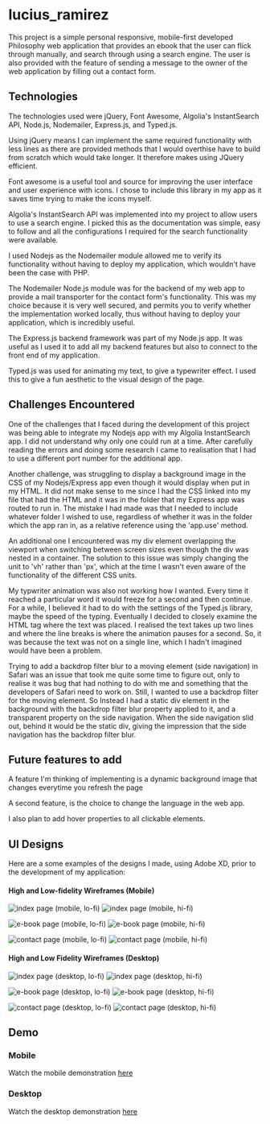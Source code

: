 # lucius_ramirez

This project is a simple personal responsive, mobile-first developed Philosophy web application that provides an ebook that the user can flick through manually, and search through using a search engine. The user is also provided with the feature of sending a message to the owner of the web application by filling out a contact form.

## Technologies

The technologies used were jQuery, Font Awesome, Algolia's InstantSearch API, Node.js, Nodemailer, Express.js, and Typed.js.

Using jQuery means I can implement the same required functionality with less lines as there are provided methods that I would overthise have to build from scratch which would take longer. It therefore makes using JQuery efficient.

Font awesome is a useful tool and source for improving the user interface and user experience with icons. I chose to include this library in my app as it saves time trying to make the icons myself.

Algolia's InstantSearch API was implemented into my project to allow users to use a search engine. I picked this as the documentation was simple, easy to follow and all the configurations I required for the search functionality were available.

I used Nodejs as the Nodemailer module allowed me to verify its functionality without having to deploy my application, which wouldn't have been the case with PHP.

The Nodemailer Node.js module was for the backend of my web app to provide a mail transporter for the contact form's functionality. This was my choice because it is very well secured, and permits you to verify whether the implementation worked locally, thus without having to deploy your application, which is incredibly useful.

The Express.js backend framework was part of my Node.js app. It was useful as I used it to add all my backend features but also to connect to the front end of my application.

Typed.js was used for animating my text, to give a typewriter effect. I used this to give a fun aesthetic to the visual design of the page.

## Challenges Encountered

One of the challenges that I faced during the development of this project was being able to integrate my Nodejs app with my Algolia InstantSearch app. I did not understand why only one could run at a time. After carefully reading the errors and doing some research I came to realisation that I had to use a different port number for the additional app.

Another challenge, was struggling to display a background image in the CSS of my Nodejs/Express app even though it would display when put in my HTML. It did not make sense to me since I had the CSS linked into my file that had the HTML and it was in the folder that my Express app was routed to run in. The mistake I had made was that I needed to include whatever folder I wished to use, regardless of whether it was in the folder which the app ran in, as a relative reference using the 'app.use' method.

An additional one I encountered was my div element overlapping the viewport when switching between screen sizes even though the div was nested in a container. The solution to this issue was simply changing the unit to 'vh' rather than 'px', which at the time I wasn't even aware of the functionality of the different CSS units.

My typwriter animation was also not working how I wanted. Every time it reached a particular word it would freeze for a second and then continue. For a while, I believed it had to do with the settings of the Typed.js library, maybe the speed of the typing. Eventually I decided to closely examine the HTML tag where the text was placed. I realised the text takes up two lines and where the line breaks is where the animation pauses for a second. So, it was because the text was not on a single line, which I hadn't imagined would have been a problem.

Trying to add a backdrop filter blur to a moving element (side navigation) in Safari was an issue that took me quite some time to figure out, only to realise it was bug that had nothing to do with me and something that the developers of Safari need to work on. Still, I wanted to use a backdrop filter for the moving element. So Instead I had a static div element in the background with the backdrop filter blur property applied to it, and a transparent property on the side navigation. When the side navigation slid out, behind it would be the static div, giving the impression that the side navigation has the backdrop filter blur.

## Future features to add

A feature I'm thinking of implementing is a dynamic background image that changes everytime you refresh the page

A second feature, is the choice to change the language in the web app.

I also plan to add hover properties to all clickable elements.

## UI Designs

Here are a some examples of the designs I made, using Adobe XD, prior to the development of my application:

#### High and Low-fidelity Wireframes (Mobile)

![index page (mobile, lo-fi)](https://user-images.githubusercontent.com/84352644/193344343-b49c2ee9-756b-449f-9128-7ed886e9112d.png)
![index page (mobile, hi-fi)](https://user-images.githubusercontent.com/84352644/193344856-d0fec5b4-7d5e-4c60-ac84-958fcea9f287.png)


![e-book page (mobile, lo-fi)](https://user-images.githubusercontent.com/84352644/193344360-7b62cb6c-1af3-484f-b3e8-c24807bf9ea0.png)
![e-book page (mobile, hi-fi)](https://user-images.githubusercontent.com/84352644/193344866-64b49495-2ab8-4f7d-ad79-aafefa76a051.png)

![contact page (mobile, lo-fi)](https://user-images.githubusercontent.com/84352644/193344369-9c9652c8-86e7-4fc8-821a-cb6cfcf2c613.png)
![contact page (mobile, hi-fi)](https://user-images.githubusercontent.com/84352644/193344884-9c1d791c-a6e3-4a15-8758-49e67b33f88f.png)

#### High and Low Fidelity Wireframes (Desktop)
![index page (desktop, lo-fi)](https://user-images.githubusercontent.com/84352644/193344496-78b0b3a7-d195-43e9-a27e-7da1871c146c.png)
![index page (desktop, hi-fi)](https://user-images.githubusercontent.com/84352644/193344933-8fe2fe4f-a6a0-43d6-ac05-30427aa0ea76.png)

![e-book page (desktop, lo-fi)](https://user-images.githubusercontent.com/84352644/193344506-96bde9da-f7dc-48c1-805f-30ff5efa0fca.png)
![e-book page (desktop, hi-fi)](https://user-images.githubusercontent.com/84352644/193344947-36da423a-c8aa-4f54-83cd-cbf4e806f7a4.png)

![contact page (desktop, lo-fi)](https://user-images.githubusercontent.com/84352644/193344511-8ccfa416-591d-4dc2-a34a-01eec84f58e8.png)
![contact page (desktop, hi-fi)](https://user-images.githubusercontent.com/84352644/193344956-00b59da9-9cf4-4669-a7b6-1e2938c56de6.png)

## Demo

### Mobile

Watch the mobile demonstration [here](https://1drv.ms/v/s!Al17jSRcUpo4gP4CTkbemwYTee5JOQ)

### Desktop

Watch the desktop demonstration [here](https://1drv.ms/v/s!Al17jSRcUpo4gP4E93H17KtKBU062Q)
